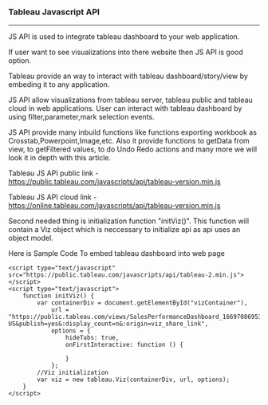 
<b><h3>Tableau Javascript API</h3></b>
<hr/>
JS API is used to integrate tableau dashboard to your web application.

If user want to see visualizations into there website then JS API is good option.

Tableau provide an way to interact with tableau dashboard/story/view by embeding it to any application.

JS API allow visualizations from tableau server, tableau public and tableau cloud in web applications.
User can interact with tableau dashboard by using filter,parameter,mark selection events.

JS API provide many inbuild functions like functions exporting workbook as Crosstab,Powerpoint,Image,etc.
Also it provide functions to getData from view, to getFiltered values, to do Undo Redo actions and many more we will look  it in depth with this article.

Tableau JS API public link - https://public.tableau.com/javascripts/api/tableau-version.min.js

Tableau JS API cloud link - https://online.tableau.com/javascripts/api/tableau-version.min.js

Second needed thing is initialization function  "initViz()". This function will contain a Viz object which is neccessary to initialize api as api uses an object model.

Here is Sample Code To embed tableau dashboard into web page

<html>
<head>
    <title>Tableau Embed</title>

    <script type="text/javascript" src="https://public.tableau.com/javascripts/api/tableau-2.min.js"></script>
    <script type="text/javascript">
        function initViz() {
            var containerDiv = document.getElementById("vizContainer"),
                url = "https://public.tableau.com/views/SalesPerformanceDashboard_16697086953410/SalesPerformance?:language=en-US&publish=yes&:display_count=n&:origin=viz_share_link",
                options = {
                    hideTabs: true,
                    onFirstInteractive: function () {
                     
                    }
                };
            //Viz initialization
            var viz = new tableau.Viz(containerDiv, url, options);
        }
    </script>
</head>

<body onload="initViz();">
    <div id="vizContainer" style="width:700px; height:700px;"></div>
</body>

</html>

